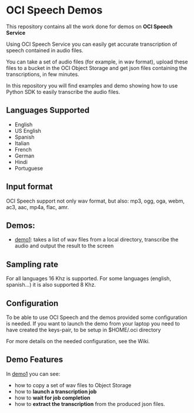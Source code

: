 # OCI Speech Demos
This repository contains all the work done for demos on **OCI Speech Service**

Using OCI Speech Service you can easily get accurate transcription of speech contained in audio files.

You can take a set of audio files (for example, in wav format), upload these files to a bucket in the OCI Object Storage and
get json files containing the transcriptions, in few minutes.

In this repository you will find examples and demo showing how to use Python SDK to easily transcribe the audio files.

## Languages Supported
* English
* US English
* Spanish
* Italian
* French
* German
* Hindi
* Portuguese

## Input format
OCI Speech support not only wav format, but also: mp3, ogg, oga, webm, ac3, aac, mp4a, flac, amr.

## Demos:
* [demo1](./demo1_main.py): takes a list of wav files from a local directory, transcribe the audio and output the result to the screen

## Sampling rate
For all languages 16 Khz is supported. For some languages (english, spanish...) it is also supported 8 Khz.

## Configuration
To be able to use OCI Speech and the demos provided some configuration is needed.
If you want to launch the demo from your laptop you need to have created the keys-pair, to be setup in $HOME/.oci directory

For more details on the needed configuration, see the Wiki.

## Demo Features
In [demo1](./demo1_main.py) you can see: 
* how to copy a set of wav files to Object Storage
* how to **launch a transcription job**
* how to **wait for job completion**
* how to **extract the transcription** from the produced json files.

